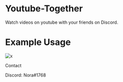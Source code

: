 # Youtube-Together

Watch videos on youtube with your friends on Discord.

# Example Usage

![x](https://imgur.com/IndEaTB)

Contact

Discord: Nora#1768
